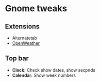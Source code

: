# Gnome tweaks
## Extensions
- Alternatetab
- [OpenWeather](https://extensions.gnome.org/extension/750/openweather/)

## Top bar
- **Clock:** Check show dates, show secpnds
- **Calendar:** Show week numbers
